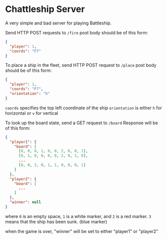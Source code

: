Chattleship Server
==================

A very simple and bad server for playing Battleship.

Send HTTP POST requests to `/fire`
post body should be of this form:
```json
{
  "player": 1,
  "coords": "F7"
}
```



To place a ship in the fleet, send HTTP POST request to `/place`
post body should be of this form:
```json
{
  "player": 1,
  "coords": "F7",
  "orientation": "h"
}
```
`coords` specifies the top left coordinate of the ship
`orientation` is either `h` for horizontal or `v` for vertical

To look up the board state, send a GET request to `/board`
Response will be of this form:
```json
{
  "player1": {
    "board": [
      [0, 0, 0, 1, 0, 0, 2, 0, 0, 1],
      [0, 1, 0, 0, 0, 0, 2, 0, 1, 0],
      ...
      [0, 0, 2, 0, 1, 1, 0, 0, 0, 1]
    ]
  },
  "player2": {
    "board": [
      ...
    ]
  },
  "winner": null
}
```
where `0` is an empty space, `1` is a white marker, and `2` is a red marker.
`3` means that the ship has been sunk. (blue marker)

when the game is over, "winner" will be set to either "player1" or "player2"

